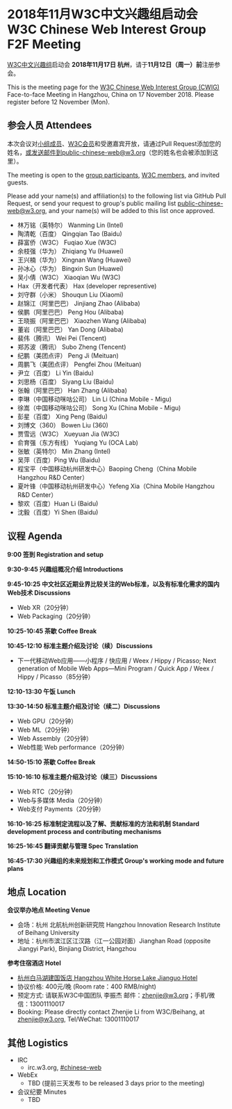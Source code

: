 # 2018年11月W3C中文兴趣组启动会 W3C Chinese Web Interest Group F2F Meeting

[W3C中文兴趣组](https://www.w3.org/2018/chinese-web-ig/)启动会 **2018年11月17日 杭州**，请于**11月12日（周一）前**注册参会。

This is the meeting page for the [W3C Chinese Web Interest Group (CWIG)](https://www.w3.org/2018/chinese-web-ig/) Face-to-face Meeting in Hangzhou, China on 17 November 2018. Please register before 12 November (Mon).

## 参会人员 Attendees

本次会议对[小组成员](https://www.w3.org/2000/09/dbwg/details?group=109611&public=1)、[W3C会员](https://www.w3.org/Consortium/Member/List)和受邀嘉宾开放，请通过Pull Request添加您的姓名，或发送邮件到public-chinese-web@w3.org（您的姓名也会被添加到这里）。

The meeting is open to the [group participants](https://www.w3.org/2000/09/dbwg/details?group=109611&public=1), [W3C members](https://www.w3.org/Consortium/Member/List), and invited guests.

Please add your name(s) and affiliation(s) to the following list via GitHub Pull Request, or send your request to group's public mailing list public-chinese-web@w3.org, and your name(s) will be added to this list once approved.

* 林万铭（英特尔） Wanming Lin (Intel)
* 陶清乾（百度） Qingqian Tao (Baidu)
* 薛富侨（W3C） Fuqiao Xue (W3C)
* 余枝强（华为） Zhiqiang Yu (Huawei)
* 王兴楠（华为） Xingnan Wang (Huawei)
* 孙冰心（华为） Bingxin Sun (Huawei)
* 吴小倩（W3C） Xiaoqian Wu (W3C)
* Hax（开发者代表） Hax (developer representive)
* 刘守群（小米） Shouqun Liu (Xiaomi)
* 赵锦江（阿里巴巴） Jinjiang Zhao (Alibaba)
* 侯鹏（阿里巴巴） Peng Hou (Alibaba)
* 王晓振（阿里巴巴） Xiaozhen Wang (Alibaba)
* 董岩（阿里巴巴） Yan Dong (Alibaba)
* 裴伟（腾讯） Wei Pei (Tencent)
* 郑苏波（腾讯） Subo Zheng (Tencent)
* 纪鹏（美团点评） Peng Ji (Meituan)
* 周鹏飞（美团点评） Pengfei Zhou (Meituan)
* 尹立（百度） Li Yin (Baidu)
* 刘思杨（百度） Siyang Liu (Baidu)
* 张翰（阿里巴巴） Han Zhang (Alibaba)
* 李琳（中国移动咪咕公司） Lin Li (China Mobile - Migu)
* 徐嵩（中国移动咪咕公司） Song Xu (China Mobile - Migu)
* 彭星（百度） Xing Peng (Baidu)
* 刘博文（360） Bowen Liu (360)
* 贾雪远（W3C） Xueyuan Jia (W3C)
* 俞育强（东方有线） Yuqiang Yu (OCA Lab)
* 张敏（英特尔） Min Zhang (Intel)
* 吴萍（百度）Ping Wu (Baidu)
* 程宝平（中国移动杭州研发中心）Baoping Cheng（China Mobile Hangzhou R&D Center）
* 夏叶锋（中国移动杭州研发中心）Yefeng Xia（China Mobile Hangzhou R&D Center）
* 黎欢（百度）Huan Li (Baidu)
* 沈毅（百度）Yi Shen (Baidu)

## 议程 Agenda

**9:00 签到 Registration and setup**

**9:30-9:45 兴趣组概况介绍 Introductions**

**9:45-10:25 中文社区近期业界比较关注的Web标准，以及有标准化需求的国内Web技术 Discussions**

* Web XR（20分钟）
* Web Packaging（20分钟）

**10:25-10:45 茶歇 Coffee Break**

**10:45-12:10 标准主题介绍及讨论（续）Discussions**

* 下一代移动Web应用——小程序 / 快应用 / Weex / Hippy / Picasso; Next generation of Mobile Web Apps—Mini Program / Quick App / Weex / Hippy / Picasso（85分钟）

**12:10-13:30 午饭 Lunch**

**13:30-14:50 标准主题介绍及讨论（续二）Discussions**

* Web GPU（20分钟）
* Web ML（20分钟）
* Web Assembly（20分钟）
* Web性能 Web performance（20分钟）

**14:50-15:10 茶歇 Coffee Break**

**15:10-16:10 标准主题介绍及讨论（续三）Discussions**

* Web RTC（20分钟）
* Web与多媒体 Media（20分钟）
* Web支付 Payments（20分钟）

**16:10-16:25 标准制定流程以及了解、贡献标准的方法和机制 Standard development process and contributing mechanisms**

**16:25-16:45 翻译贡献与管理 Spec Translation**

**16:45-17:30 兴趣组的未来规划和工作模式 Group's working mode and future plans**

## 地点 Location

**会议举办地点 Meeting Venue**
* 会场：杭州 北航杭州创新研究院 Hangzhou Innovation Research Institute of Beihang University
* 地址：杭州市滨江区江汉路（江一公园对面）Jianghan Road (opposite Jiangyi Park), Binjiang District, Hangzhou

**参考住宿酒店 Hotel**
* [杭州白马湖建国饭店 Hangzhou White Horse Lake Jianguo Hotel](http://www.whitehorselakejianguo.com/)
* 协议价格: 400元/晚 (Room rate：400 RMB/night)
* 预定方式: 请联系W3C中国团队 李振杰 邮件：<zhenjie@w3.org>；手机/微信：13001110017 
* Booking: Please directly contact Zhenjie Li from W3C/Beihang, at <zhenjie@w3.org>, Tel/WeChat: 13001110017

## 其他 Logistics

* IRC
  * irc.w3.org, <a href="http://irc.w3.org/?channels=#chinese-web">#chinese-web</a>
* WebEx
  * TBD (提前三天发布 to be released 3 days prior to the meeting) 
* 会议纪要 Minutes
  * TBD

